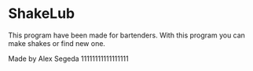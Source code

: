 # ShakeLub
This program have been made for bartenders.
With this program you can make shakes or find new one.



Made by Alex Segeda 
11111111111111111
